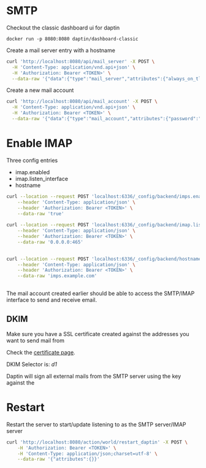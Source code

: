 # SMTP


Checkout the classic dashboard ui for daptin

```docker run -p 8080:8080 daptin/dashboard-classic```

Create a mail server entry with a hostname

```bash
curl 'http://localhost:8080/api/mail_server' -X POST \
  -H 'Content-Type: application/vnd.api+json' \
  -H 'Authorization: Bearer <TOKEN>' \
  --data-raw '{"data":{"type":"mail_server","attributes":{"always_on_tls":true,"authentication_required":true,"hostname":"mail.example.com","is_enabled":true,"listen_interface":"0.0.0.0:465","max_clients":"20","max_size":"10000","permission":0,"xclient_on":false}},"meta":{}}'
```

Create a new mail account

```bash
curl 'http://localhost:8080/api/mail_account' -X POST \
  -H 'Content-Type: application/vnd.api+json' \
  -H 'Authorization: Bearer <TOKEN>' \
  --data-raw '{"data":{"type":"mail_account","attributes":{"password":"password","password_md5":"password","permission":0,"username":"email-address"},"relationships":{"mail_server_id":{"data":{"id":"e494c2d1-ff68-4ed5-bf9c-b4804aeec0fb","type":"mail_server"}}}},"meta":{}}'
```


# Enable IMAP


Three config entries

- imap.enabled
- imap.listen_interface
- hostname

```bash
curl --location --request POST 'localhost:6336/_config/backend/imps.enabled' \
    --header 'Content-Type: application/json' \
    --header 'Authorization: Bearer <TOKEN>' \
    --data-raw 'true'
     
curl --location --request POST 'localhost:6336/_config/backend/imap.listen_interface' \
    --header 'Content-Type: application/json' \
    --header 'Authorization: Bearer <TOKEN>' \
    --data-raw '0.0.0.0:465'
    

curl --location --request POST 'localhost:6336/_config/backend/hostname' \
    --header 'Content-Type: application/json' \
    --header 'Authorization: Bearer <TOKEN>' \
    --data-raw 'imps.example.com'
    


```

The mail account created earlier should be able to access the SMTP/IMAP interface to send and receive email.


## DKIM 

Make sure you have a SSL certificate created against the addresses you want to send mail from

Check the [certificate page](certificate.md).

DKIM Selector is: *d1*

Daptin will sign all external mails from the SMTP server using the key against the 

# Restart

Restart the server to start/update listening to as the SMTP server/IMAP server

```bash
curl 'http://localhost:8080/action/world/restart_daptin' -X POST \
    -H 'Authorization: Bearer <TOKEN>' \
    -H 'Content-Type: application/json;charset=utf-8' \
    --data-raw '{"attributes":{}}'
```

